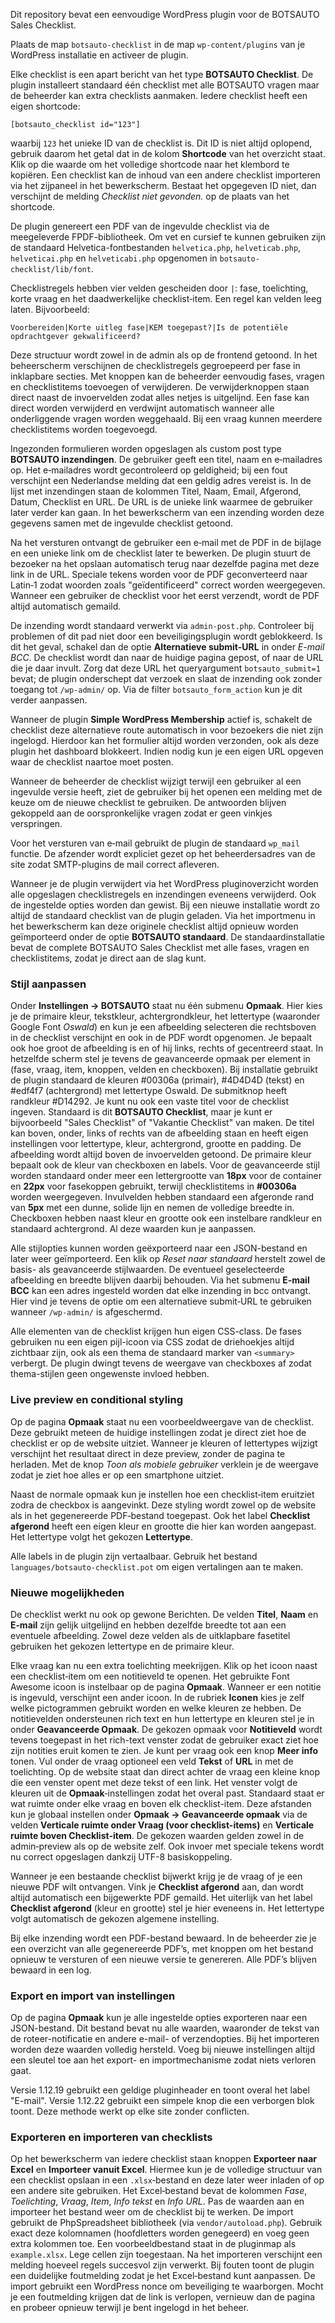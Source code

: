Dit repository bevat een eenvoudige WordPress plugin voor de BOTSAUTO Sales Checklist.

Plaats de map `botsauto-checklist` in de map `wp-content/plugins` van je WordPress installatie en activeer de plugin.

Elke checklist is een apart bericht van het type **BOTSAUTO Checklist**. De plugin installeert standaard één checklist met alle BOTSAUTO vragen maar de beheerder kan extra checklists aanmaken. Iedere checklist heeft een eigen shortcode:

```
[botsauto_checklist id="123"]
```

waarbij `123` het unieke ID van de checklist is. Dit ID is niet altijd oplopend, gebruik daarom het getal dat in de kolom **Shortcode** van het overzicht staat. Klik op die waarde om het volledige shortcode naar het klembord te kopiëren. Een checklist kan de inhoud van een andere checklist importeren via het zijpaneel in het bewerkscherm.
Bestaat het opgegeven ID niet, dan verschijnt de melding *Checklist niet gevonden.* op de plaats van het shortcode.

De plugin genereert een PDF van de ingevulde checklist via de meegeleverde FPDF-bibliotheek. Om vet en cursief te kunnen gebruiken zijn de standaard Helvetica-fontbestanden `helvetica.php`, `helveticab.php`, `helveticai.php` en `helveticabi.php` opgenomen in `botsauto-checklist/lib/font`.

Checklistregels hebben vier velden gescheiden door `|`: fase, toelichting, korte vraag en het daadwerkelijke checklist‑item. Een regel kan velden leeg laten. Bijvoorbeeld:

```
Voorbereiden|Korte uitleg fase|KEM toegepast?|Is de potentiële opdrachtgever gekwalificeerd?
```

Deze structuur wordt zowel in de admin als op de frontend getoond.
In het beheerscherm verschijnen de checklistregels gegroepeerd per fase in inklapbare secties.
Met knoppen kan de beheerder eenvoudig fases, vragen en checklistitems toevoegen of verwijderen. De verwijderknoppen staan direct naast de invoervelden zodat alles netjes is uitgelijnd. Een fase kan direct worden verwijderd en verdwijnt automatisch wanneer alle onderliggende vragen worden weggehaald. Bij een vraag kunnen meerdere checklistitems worden toegevoegd.

Ingezonden formulieren worden opgeslagen als custom post type **BOTSAUTO inzendingen**. De gebruiker geeft een titel, naam en e‑mailadres op. Het e‑mailadres wordt gecontroleerd op geldigheid; bij een fout verschijnt een Nederlandse melding dat een geldig adres vereist is. In de lijst met inzendingen staan de kolommen Titel, Naam, Email, Afgerond, Datum, Checklist en URL. De URL is de unieke link waarmee de gebruiker later verder kan gaan. In het bewerkscherm van een inzending worden deze gegevens samen met de ingevulde checklist getoond.

Na het versturen ontvangt de gebruiker een e‑mail met de PDF in de bijlage en een unieke link om de checklist later te bewerken. De plugin stuurt de bezoeker na het opslaan automatisch terug naar dezelfde pagina met deze link in de URL. Speciale tekens worden voor de PDF geconverteerd naar Latin‑1 zodat woorden zoals "geïdentificeerd" correct worden weergegeven.
Wanneer een gebruiker de checklist voor het eerst verzendt, wordt de PDF altijd automatisch gemaild.

De inzending wordt standaard verwerkt via `admin-post.php`. Controleer bij problemen of dit pad niet door een beveiligingsplugin wordt geblokkeerd.
Is dit het geval, schakel dan de optie **Alternatieve submit-URL** in onder *E-mail BCC*. De checklist wordt dan naar de huidige pagina gepost, of naar de URL die je daar invult.
Zorg dat deze URL het queryargument `botsauto_submit=1` bevat; de plugin onderschept dat verzoek en slaat de inzending ook zonder toegang tot `/wp-admin/` op.
Via de filter `botsauto_form_action` kun je dit verder aanpassen.

Wanneer de plugin **Simple WordPress Membership** actief is, schakelt de checklist deze alternatieve route automatisch in voor bezoekers die niet zijn ingelogd. Hierdoor kan het formulier altijd worden verzonden, ook als deze plugin het dashboard blokkeert. Indien nodig kun je een eigen URL opgeven waar de checklist naartoe moet posten.

Wanneer de beheerder de checklist wijzigt terwijl een gebruiker al een ingevulde versie heeft, ziet de gebruiker bij het openen een melding met de keuze om de nieuwe checklist te gebruiken. De antwoorden blijven gekoppeld aan de oorspronkelijke vragen zodat er geen vinkjes verspringen.

Voor het versturen van e‑mail gebruikt de plugin de standaard `wp_mail` functie. De afzender wordt expliciet gezet op het beheerdersadres van de site zodat SMTP-plugins de mail correct afleveren.

Wanneer je de plugin verwijdert via het WordPress pluginoverzicht worden alle opgeslagen checklistregels en inzendingen eveneens verwijderd. Ook de ingestelde opties worden dan gewist. Bij een nieuwe installatie wordt zo altijd de standaard checklist van de plugin geladen. Via het importmenu in het bewerkscherm kan deze originele checklist altijd opnieuw worden geïmporteerd onder de optie **BOTSAUTO standaard**.
De standaardinstallatie bevat de complete BOTSAUTO Sales Checklist met alle fases, vragen en checklistitems, zodat je direct aan de slag kunt.

### Stijl aanpassen

Onder **Instellingen → BOTSAUTO** staat nu één submenu **Opmaak**. Hier kies je de primaire kleur, tekstkleur, achtergrondkleur, het lettertype (waaronder Google Font *Oswald*) en kun je een afbeelding selecteren die rechtsboven in de checklist verschijnt en ook in de PDF wordt opgenomen. Je bepaalt ook hoe groot de afbeelding is en of hij links, rechts of gecentreerd staat. In hetzelfde scherm stel je tevens de geavanceerde opmaak per element in (fase, vraag, item, knoppen, velden en checkboxen). Bij installatie gebruikt de plugin standaard de kleuren #00306a (primair), #4D4D4D (tekst) en #edf4f7 (achtergrond) met lettertype Oswald. De submitknop heeft randkleur #D14292.
Je kunt nu ook een vaste titel voor de checklist ingeven. Standaard is dit **BOTSAUTO Checklist**, maar je kunt er bijvoorbeeld "Sales Checklist" of "Vakantie Checklist" van maken. De titel kan boven, onder, links of rechts van de afbeelding staan en heeft eigen instellingen voor lettertype, kleur, achtergrond, grootte en padding. De afbeelding wordt altijd boven de invoervelden getoond.
De primaire kleur bepaalt ook de kleur van checkboxen en labels. Voor de geavanceerde stijl worden standaard onder meer een lettergrootte van **18px** voor de container en **22px** voor fasekoppen gebruikt, terwijl checklistitems in **#00306a** worden weergegeven. Invulvelden hebben standaard een afgeronde rand van **5px** met een dunne, solide lijn en nemen de volledige breedte in. Checkboxen hebben naast kleur en grootte ook een instelbare randkleur en standaard achtergrond. Al deze waarden kun je aanpassen.

Alle stijlopties kunnen worden geëxporteerd naar een JSON-bestand en later weer geïmporteerd. Een klik op *Reset naar standaard* herstelt zowel de basis- als geavanceerde stijlwaarden. De eventueel geselecteerde afbeelding en breedte blijven daarbij behouden. Via het submenu **E-mail BCC** kan een adres ingesteld worden dat elke inzending in bcc ontvangt. Hier vind je tevens de optie om een alternatieve submit‑URL te gebruiken wanneer `/wp-admin/` is afgeschermd.

Alle elementen van de checklist krijgen hun eigen CSS-class. De fases gebruiken nu een eigen pijl-icoon via CSS zodat de driehoekjes altijd zichtbaar zijn, ook als een thema de standaard marker van `<summary>` verbergt. De plugin dwingt tevens de weergave van checkboxes af zodat thema-stijlen geen ongewenste invloed hebben.
### Live preview en conditional styling

Op de pagina **Opmaak** staat nu een voorbeeldweergave van de checklist. Deze gebruikt meteen de huidige instellingen zodat je direct ziet hoe de checklist er op de website uitziet. Wanneer je kleuren of lettertypes wijzigt verschijnt het resultaat direct in deze preview, zonder de pagina te herladen. Met de knop *Toon als mobiele gebruiker* verklein je de weergave zodat je ziet hoe alles er op een smartphone uitziet.

Naast de normale opmaak kun je instellen hoe een checklist‑item eruitziet zodra de checkbox is aangevinkt. Deze styling wordt zowel op de website als in het gegenereerde PDF‑bestand toegepast.
Ook het label **Checklist afgerond** heeft een eigen kleur en grootte die hier kan worden aangepast. Het lettertype volgt het gekozen **Lettertype**.


Alle labels in de plugin zijn vertaalbaar. Gebruik het bestand `languages/botsauto-checklist.pot` om eigen vertalingen aan te maken.
### Nieuwe mogelijkheden

De checklist werkt nu ook op gewone Berichten. De velden **Titel**, **Naam** en **E‑mail** zijn gelijk uitgelijnd en hebben dezelfde breedte tot aan een eventuele afbeelding. Zowel deze velden als de uitklapbare fasetitel gebruiken het gekozen lettertype en de primaire kleur.

Elke vraag kan nu een extra toelichting meekrijgen. Klik op het icoon naast een checklist‑item om een notitieveld te openen. Het gebruikte Font Awesome icoon is instelbaar op de pagina **Opmaak**. Wanneer er een notitie is ingevuld, verschijnt een ander icoon. In de rubriek **Iconen** kies je zelf welke pictogrammen gebruikt worden en welke kleuren ze hebben.
De notitievelden ondersteunen rich text en hun lettertype en kleuren stel je in onder **Geavanceerde Opmaak**.
De gekozen opmaak voor **Notitieveld** wordt tevens toegepast in het rich-text venster zodat de gebruiker exact ziet hoe zijn notities eruit komen te zien.
Je kunt per vraag ook een knop **Meer info** tonen. Vul onder de vraag optioneel een veld **Tekst** of **URL** in met de toelichting. Op de website staat dan direct achter de vraag een kleine knop die een venster opent met deze tekst of een link. Het venster volgt de kleuren uit de **Opmaak**‑instellingen zodat het overal past.
 Standaard staat er wat ruimte onder elke vraag en boven elk checklist-item. Deze afstanden kun je globaal instellen onder **Opmaak → Geavanceerde opmaak** via de velden **Verticale ruimte onder Vraag (voor checklist-items)** en **Verticale ruimte boven Checklist-item**. De gekozen waarden gelden zowel in de admin‑preview als op de website zelf.
Ook invoer met speciale tekens wordt nu correct opgeslagen dankzij UTF-8 basiskoppeling.

Wanneer je een bestaande checklist bijwerkt krijg je de vraag of je een nieuwe PDF wilt ontvangen. Vink je **Checklist afgerond** aan, dan wordt altijd automatisch een bijgewerkte PDF gemaild.
Het uiterlijk van het label **Checklist afgerond** (kleur en grootte) stel je hier eveneens in. Het lettertype volgt automatisch de gekozen algemene instelling.

Bij elke inzending wordt een PDF-bestand bewaard. In de beheerder zie je een overzicht van alle gegenereerde PDF’s, met knoppen om het bestand opnieuw te versturen of een nieuwe versie te genereren. Alle PDF’s blijven bewaard in een log.

### Export en import van instellingen

Op de pagina **Opmaak** kun je alle ingestelde opties exporteren naar een JSON-bestand. Dit bestand bevat nu alle waarden, waaronder de tekst van de roteer-notificatie en andere e-mail- of verzendopties.
Bij het importeren worden deze waarden volledig hersteld. Voeg bij nieuwe instellingen altijd een sleutel toe aan het export- en importmechanisme zodat niets verloren gaat.

Versie 1.12.19 gebruikt een geldige pluginheader en toont overal het label "E-mail".
Versie 1.12.22 gebruikt een simpele knop die een verborgen blok toont. Deze methode werkt op elke site zonder conflicten.

### Exporteren en importeren van checklists

Op het bewerkscherm van iedere checklist staan knoppen **Exporteer naar Excel** en **Importeer vanuit Excel**. Hiermee kun je de volledige structuur van een checklist opslaan in een `.xlsx`‑bestand en deze later weer inladen of op een andere site gebruiken. Het Excel‑bestand bevat de kolommen *Fase*, *Toelichting*, *Vraag*, *Item*, *Info tekst* en *Info URL*. Pas de waarden aan en importeer het bestand weer om de checklist bij te werken. De import gebruikt de PhpSpreadsheet bibliotheek (via `vendor/autoload.php`).
Gebruik exact deze kolomnamen (hoofdletters worden genegeerd) en voeg geen extra kolommen toe. Een voorbeeldbestand staat in de pluginmap als `example.xlsx`. Lege cellen zijn toegestaan.
Na het importeren verschijnt een melding hoeveel regels succesvol zijn verwerkt. Bij fouten toont de plugin een duidelijke foutmelding zodat je het Excel‑bestand kunt aanpassen.
De import gebruikt een WordPress nonce om beveiliging te waarborgen. Mocht je een foutmelding krijgen dat de link is verlopen, vernieuw dan de pagina en probeer opnieuw terwijl je bent ingelogd in het beheer.